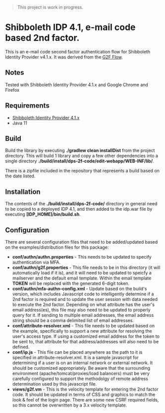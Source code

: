 > This project is work in progress.

# Shibboleth IDP 4.1, e-mail code based 2nd factor.
This is an e-mail code second factor authentication flow for Shibboleth Identity Provider v4.1.x. 
It was derived from the [G2F Flow](https://github.com/gtkrug/shib-g2f).  

## Notes
Tested with Shibboleth Identity Provider 4.1.x and Google Chrome and Firefox

## Requirements
* [Shibboleth Identity Provider 4.1.x](http://shibboleth.net/downloads/identity-provider/latest/)
* Java 11

## Build
Build the library by executing **./gradlew clean installDist** from the project directory.  This will build 1 library 
and copy a few other dependencies into a single directory **./build/install/dps-2f-code/edit-webapp/WEB-INF/lib/**.  

There is a zipfile included in the repository that represents a build based on the date listed.

## Installation
The contents of the **./build/install/dps-2f-code/** directory in general need to be copied to a deployed IDP 4.1, and 
then added to the idp.war file by executing **[IDP_HOME]/bin/build.sh**.

## Configuration
There are several configuration files that need to be added/updated based on the examples/distribution files for this package:

* **conf/authn/authn.properties** - This needs to be updated to specify authentication via MFA.
* **conf/authn/g2f.properties** - This file needs to be in this directory (it will automatically load if it is), and it will need to be updated to speicfy a mailserver and the default email template. Within the email template **TOKEN** will be replaced with the generated 6-digit token.
* **conf/authn/mfa-authn-config.xml** - Update based on the build's version, which includes Javascript code to intelligently determine if a 2nd factor is required and to update the user session with data needed to execute the 2nd factor.  Depending on what attribute has the user's email address(es), this file may also need to be updated to properly query for it. If sending to multiple email addresses, the email address string should be a comma delimited list of email addresses.
* **conf/attribute-resolver.xml** - This file needs to be updated based on the example, specifically to support a new attribute for resolving the user's access type.  If using a customized email address for the token to be sent to, that attribute for that address/addresses will also need to be defined.
* **conf/ip.js** - This file can be placed anywhere as the path to it is specified in attribute-resolver.xml.  It is a sample javascript for determining if a user is on an internal network or external network.  It should be customized appropriately.  Be aware that the surrounding environment (apache/tomcat/proxies/load balancers) must be very carefully configured to support the methodolgy of remote address determination used by this javascript file.  
* **views/g2f.vm** - This is the velocity template for entering the 2nd factor code.  It should be updated in terms of CSS and graphics to match the look & feel of the login page.  There are some new CSRF required fields, so this cannot be overwritten by a 3.x velocity template.

